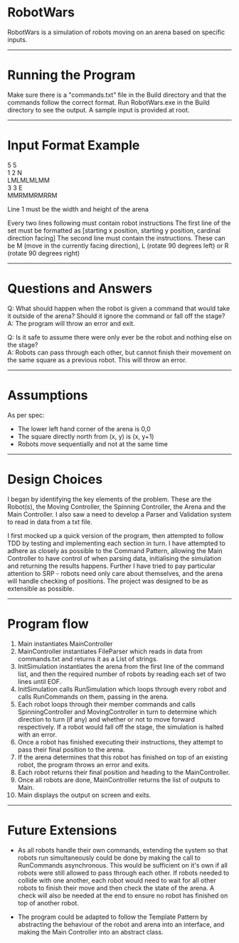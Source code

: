 # RobotWars

RobotWars is a simulation of robots moving on an arena based on specific inputs.

---

# Running the Program

Make sure there is a "commands.txt" file in the Build directory and that the commands follow the correct format. Run RobotWars.exe in the Build directory to see the output. A sample input is provided at root.

---

# Input Format Example

5 5<br />
1 2 N<br />
LMLMLMLMM<br />
3 3 E<br />
MMRMMRMRRM<br />

Line 1 must be the width and height of the arena

Every two lines following must contain robot instructions 
The first line of the set must be formatted as [starting x position, starting y position, cardinal direction facing]
The second line must contain the instructions. These can be M (move in the currently facing direction), L (rotate 90 degrees left) or R (rotate 90 degrees right)

---

# Questions and Answers

Q: What should happen when the robot is given a command that would take it outside of the arena? Should it ignore the command or fall off the stage?<br/>
A: The program will throw an error and exit.

Q: Is it safe to assume there were only ever be the robot and nothing else on the stage?<br/>
A: Robots can pass through each other, but cannot finish their movement on the same square as a previous robot. This will throw an error.

---

# Assumptions

As per spec:
- The lower left hand corner of the arena is 0,0
- The square directly north from (x, y) is (x, y+1)
- Robots move sequentially and not at the same time

---

# Design Choices

I began by identifying the key elements of the problem. These are the Robot(s), the Moving Controller, the Spinning Controller, the Arena and the Main Controller. I also saw a need to develop a Parser and Validation system to read in data from a txt file.

I first mocked up a quick version of the program, then attempted to follow TDD by testing and implementing each section in turn. I have attempted to adhere as closely as possible to the Command Pattern, allowing the Main Controller to have control of when parsing data, initialising the simulation and returning the results happens. Further I have tried to pay particular attention to SRP - robots need only care about themselves, and the arena will handle checking of positions. The project was designed to be as extensible as possible.

---

# Program flow

1) Main instantiates MainController
2) MainController instantiates FileParser which reads in data from commands.txt and returns it as a List of strings.
3) InitSimulation instantiates the arena from the first line of the command list, and then the required number of robots by reading each set of two lines until EOF.
4) InitSimulation calls RunSimulation which loops through every robot and calls RunCommands on them, passing in the arena.
5) Each robot loops through their member commands and calls SpinningController and MovingController in turn to determine which direction to turn (if any) and whether or not to move forward respectively. If a robot would fall off the stage, the simulation is halted with an error.
6) Once a robot has finished executing their instructions, they attempt to pass their final position to the arena.
7) If the arena determines that this robot has finished on top of an existing robot, the program throws an error and exits.
8) Each robot returns their final position and heading to the MainController.
9) Once all robots are done, MainController returns the list of outputs to Main.
10) Main displays the output on screen and exits.

---

# Future Extensions

- As all robots handle their own commands, extending the system so that robots run simultaneously could be done by making the call to RunCommands asynchronous. This would be sufficient on it's own if all robots were still allowed to pass through each other. If robots needed to collide with one another, each robot would need to wait for all other robots to finish their move and then check the state of the arena. A check will also be needed at the end to ensure no robot has finished on top of another robot.

- The program could be adapted to follow the Template Pattern by abstracting the behaviour of the robot and arena into an interface, and making the Main Controller into an abstract class.